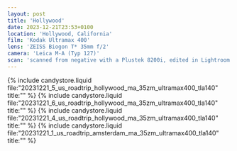 ```yaml
---
layout: post
title: 'Hollywood'
date: 2023-12-21T23:53+0100
location: 'Hollywood, California'
film: 'Kodak Ultramax 400'
lens: 'ZEISS Biogon T* 35mm f/2'
camera: 'Leica M-A (Typ 127)'
scan: 'scanned from negative with a Plustek 8200i, edited in Lightroom'
---
```


{% include candystore.liquid file:"20231221_5_us_roadtrip_hollywood_ma_35zm_ultramax400_tla140" title:"" %}
{% include candystore.liquid file:"20231221_6_us_roadtrip_hollywood_ma_35zm_ultramax400_tla140" title:"" %}
{% include candystore.liquid file:"20231221_4_us_roadtrip_hollywood_ma_35zm_ultramax400_tla140" title:"" %}
{% include candystore.liquid file:"20231221_1_us_roadtrip_amsterdam_ma_35zm_ultramax400_tla140" title:"" %}